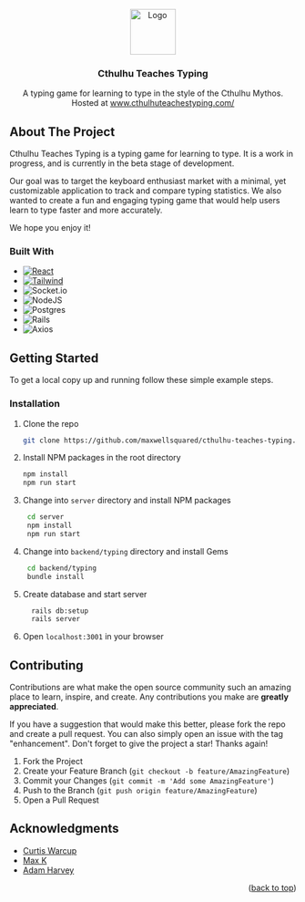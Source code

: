
<!-- PROJECT LOGO -->
<br />
<div align="center">
  <a href="https://github.com/maxwellsquared/cthulhu-teaches-typing">
    <img src="./public/images/cthulhu.png" alt="Logo" width="80" height="80">
  </a>

<h3 align="center">Cthulhu Teaches Typing</h3>

  <p align="center">
    A typing game for learning to type in the style of the Cthulhu Mythos.
    <br />
    Hosted at <a href="https://www.cthulhuteachestyping.com/" target="_blank">www.cthulhuteachestyping.com/</a>
  </p>
</div>
</details>


## About The Project


Cthulhu Teaches Typing is a typing game for learning to type. It is a work in progress, and is currently in the beta stage of development.

Our goal was to target the keyboard enthusiast market with a minimal, yet customizable application to track and compare typing statistics. We also wanted to create a fun and engaging typing game that would help users learn to type faster and more accurately.

We hope you enjoy it! 

### Built With

* [![React][React.js]][React-url]
* [![Tailwind][Tailwind.dev]][Tailwind-url]
* ![Socket.io](https://img.shields.io/badge/Socket.io-black?style=for-the-badge&logo=socket.io&badgeColor=010101)
* ![NodeJS](https://img.shields.io/badge/node.js-6DA55F?style=for-the-badge&logo=node.js&logoColor=white)
* ![Postgres](https://img.shields.io/badge/postgres-%23316192.svg?style=for-the-badge&logo=postgresql&logoColor=white)
* ![Rails](https://img.shields.io/badge/rails-%23CC0000.svg?style=for-the-badge&logo=ruby-on-rails&logoColor=white)
* ![Axios](https://img.shields.io/static/v1?style=for-the-badge&message=Axios&color=5A29E4&logo=Axios&logoColor=FFFFFF&label=)



## Getting Started

To get a local copy up and running follow these simple example steps.

### Installation

1. Clone the repo
   ```sh
   git clone https://github.com/maxwellsquared/cthulhu-teaches-typing.git
   ```
2. Install NPM packages in the root directory
   ```sh
   npm install
   npm run start
   ```
3. Change into `server` directory and install NPM packages
   ```sh
    cd server
    npm install
    npm run start
    ```
5. Change into `backend/typing` directory and install Gems
   ```sh
    cd backend/typing
    bundle install
    ```
6. Create database and start server
    ```sh
      rails db:setup
      rails server
    ```
7. Open `localhost:3001` in your browser
## Contributing

Contributions are what make the open source community such an amazing place to learn, inspire, and create. Any contributions you make are **greatly appreciated**.

If you have a suggestion that would make this better, please fork the repo and create a pull request. You can also simply open an issue with the tag "enhancement".
Don't forget to give the project a star! Thanks again!

1. Fork the Project
2. Create your Feature Branch (`git checkout -b feature/AmazingFeature`)
3. Commit your Changes (`git commit -m 'Add some AmazingFeature'`)
4. Push to the Branch (`git push origin feature/AmazingFeature`)
5. Open a Pull Request


## Acknowledgments

* [Curtis Warcup](https://github.com/Cwarcup)
* [Max K](https://github.com/maxwellsquared)
* [Adam Harvey](https://github.com/adamgrharvey)

<p align="right">(<a href="#readme-top">back to top</a>)</p>



<!-- MARKDOWN LINKS & IMAGES -->
[product-screenshot]: images/screenshot.png
[React.js]: https://img.shields.io/badge/React-20232A?style=for-the-badge&logo=react&logoColor=61DAFB
[React-url]: https://reactjs.org/
[Tailwind.dev]: https://img.shields.io/badge/tailwindcss-%2338B2AC.svg?style=for-the-badge&logo=tailwind-css&logoColor=white
[Tailwind-url]: https://Tailwindcss.com/




